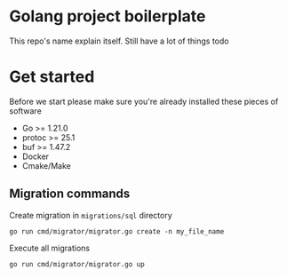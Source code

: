 # Golang project boilerplate
This repo's name explain itself. Still have a lot of things todo

# Get started
Before we start please make sure you're already installed these pieces of software
- Go >= 1.21.0
- protoc >= 25.1
- buf >= 1.47.2
- Docker
- Cmake/Make

## Migration commands
Create migration in `migrations/sql` directory
```
go run cmd/migrator/migrator.go create -n my_file_name
```
Execute all migrations
```
go run cmd/migrator/migrator.go up
```
